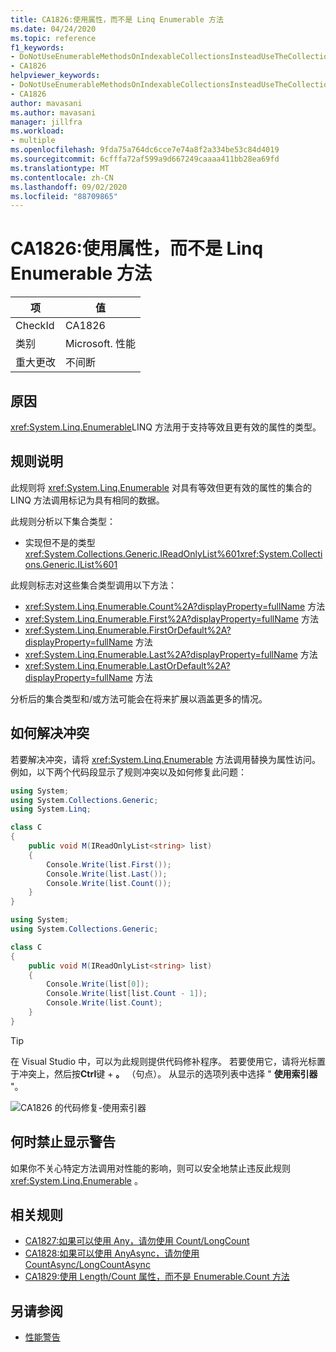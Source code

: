 ```yaml
---
title: CA1826:使用属性，而不是 Linq Enumerable 方法
ms.date: 04/24/2020
ms.topic: reference
f1_keywords:
- DoNotUseEnumerableMethodsOnIndexableCollectionsInsteadUseTheCollectionDirectlyAnalyzer
- CA1826
helpviewer_keywords:
- DoNotUseEnumerableMethodsOnIndexableCollectionsInsteadUseTheCollectionDirectlyAnalyzer
- CA1826
author: mavasani
ms.author: mavasani
manager: jillfra
ms.workload:
- multiple
ms.openlocfilehash: 9fda75a764dc6cce7e74a8f2a334be53c84d4019
ms.sourcegitcommit: 6cfffa72af599a9d667249caaaa411bb28ea69fd
ms.translationtype: MT
ms.contentlocale: zh-CN
ms.lasthandoff: 09/02/2020
ms.locfileid: "88709865"
---
```

# <a name="ca1826-use-property-instead-of-linq-enumerable-method"></a>CA1826:使用属性，而不是 Linq Enumerable 方法

|项|值|
|-|-|
|CheckId|CA1826|
|类别|Microsoft. 性能|
|重大更改|不间断|

## <a name="cause"></a>原因

<xref:System.Linq.Enumerable>LINQ 方法用于支持等效且更有效的属性的类型。

## <a name="rule-description"></a>规则说明

此规则将 <xref:System.Linq.Enumerable> 对具有等效但更有效的属性的集合的 LINQ 方法调用标记为具有相同的数据。

此规则分析以下集合类型：

- 实现但不是的类型 <xref:System.Collections.Generic.IReadOnlyList%601><xref:System.Collections.Generic.IList%601>

此规则标志对这些集合类型调用以下方法：

- <xref:System.Linq.Enumerable.Count%2A?displayProperty=fullName> 方法
- <xref:System.Linq.Enumerable.First%2A?displayProperty=fullName> 方法
- <xref:System.Linq.Enumerable.FirstOrDefault%2A?displayProperty=fullName> 方法
- <xref:System.Linq.Enumerable.Last%2A?displayProperty=fullName> 方法
- <xref:System.Linq.Enumerable.LastOrDefault%2A?displayProperty=fullName> 方法

分析后的集合类型和/或方法可能会在将来扩展以涵盖更多的情况。

## <a name="how-to-fix-violations"></a>如何解决冲突

若要解决冲突，请将 <xref:System.Linq.Enumerable> 方法调用替换为属性访问。 例如，以下两个代码段显示了规则冲突以及如何修复此问题：

```csharp
using System;
using System.Collections.Generic;
using System.Linq;

class C
{
    public void M(IReadOnlyList<string> list)
    {
        Console.Write(list.First());
        Console.Write(list.Last());
        Console.Write(list.Count());
    }
}
```

```csharp
using System;
using System.Collections.Generic;

class C
{
    public void M(IReadOnlyList<string> list)
    {
        Console.Write(list[0]);
        Console.Write(list[list.Count - 1]);
        Console.Write(list.Count);
    }
}
```

> [!TIP]
> 在 Visual Studio 中，可以为此规则提供代码修补程序。 若要使用它，请将光标置于冲突上，然后按**Ctrl**键 + **。** （句点）。 从显示的选项列表中选择 " **使用索引器** "。
>
> ![CA1826 的代码修复-使用索引器](media/ca1826-codefix.png)

## <a name="when-to-suppress-warnings"></a>何时禁止显示警告

如果你不关心特定方法调用对性能的影响，则可以安全地禁止违反此规则 <xref:System.Linq.Enumerable> 。

## <a name="related-rules"></a>相关规则

- [CA1827:如果可以使用 Any，请勿使用 Count/LongCount](ca1827.md)
- [CA1828:如果可以使用 AnyAsync，请勿使用 CountAsync/LongCountAsync](ca1828.md)
- [CA1829:使用 Length/Count 属性，而不是 Enumerable.Count 方法](ca1829.md)

## <a name="see-also"></a>另请参阅

- [性能警告](../code-quality/performance-warnings.md)
